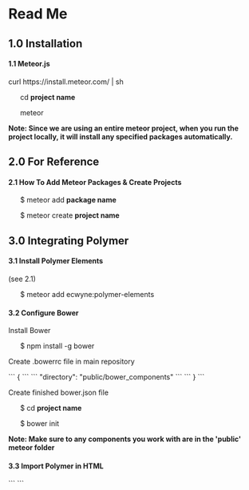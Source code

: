 <h1>Read Me</h1>
  <h2>1.0 Installation</h2>
    <h4>1.1 Meteor.js</h4>
        <p>curl https://install.meteor.com/ | sh</p>
          <ul>cd <b>project name</b></ul>
          <ul>meteor</ul>
     <p><b>Note: Since we are using an entire meteor project, when you run the project locally, it will install any specified packages automatically.</b></p>
     
  <h2>2.0 For Reference</h2>
    <h4>2.1 How To Add Meteor Packages & Create Projects</h4>
           <ul>$ meteor add <b>package name</b></ul>
           <ul>$ meteor create <b>project name</b></ul>

  <h2>3.0 Integrating Polymer</h2>
    <h4>3.1 Install Polymer Elements</h4>
      <p>(see 2.1)</p>
        <ul>$ meteor add ecwyne:polymer-elements </ul>
    <h4>3.2 Configure Bower</h4>
        <p>Install Bower </p>
          <ul> $ npm install -g bower </ul>
        <p> Create .bowerrc file in main repository </p>
            ```
         {  ```
	          ```   "directory": "public/bower_components"  ```
	          ```
         }
            ```
        <p> Create finished bower.json file </p>
          <ul>  $ cd <b>project name</b></ul>
          <ul>  $ bower init </ul> 
  <p><b>Note: Make sure to any components you work with are in the 'public' meteor folder</b><p>
  <h4>3.3 Import Polymer in HTML</h4>
   ```
    <head>
      <script src="bower_components/webcomponentsjs/webcomponents.min.js"></script>
      <link rel="import" href="bower_components/core-example/core-example.html">
    </head>
    <body>
      <core-example></core-example>
    </body>
  ```

